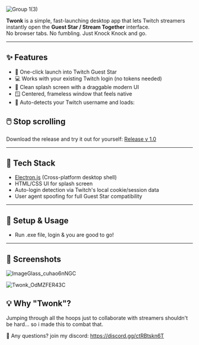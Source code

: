 ![Group 1(3)](https://github.com/user-attachments/assets/7013769a-ceec-46eb-89df-744b21dc55cf)


**Twonk** is a simple, fast-launching desktop app that lets Twitch streamers instantly open the **Guest Star / Stream Together** interface.  
No browser tabs. No fumbling. Just Knock Knock and go.

---

## ✨ Features

- 🚪 One-click launch into Twitch Guest Star
- 💻 Works with your existing Twitch login (no tokens needed)
- 🎉 Clean splash screen with a draggable modern UI
- 🪟 Centered, frameless window that feels native
- 🔄 Auto-detects your Twitch username and loads:



## 🖱️ Stop scrolling
Download the release and try it out for yourself: [Release v 1.0](https://github.com/heyjeay/Twonkapp/releases/download/Release/Twonk.Setup.1.0.0.exe)

---

## 🧱 Tech Stack

- [Electron.js](https://www.electronjs.org/) (Cross-platform desktop shell)
- HTML/CSS UI for splash screen
- Auto-login detection via Twitch's local cookie/session data
- User agent spoofing for full Guest Star compatibility

---

## 🚀 Setup & Usage

- Run .exe file, login & you are good to go!

---

## 📸 Screenshots


![ImageGlass_cuhao6nNGC](https://github.com/user-attachments/assets/18673b43-e2ab-4fb6-a367-81ebc5db4c41)

![Twonk_OdMZFER43C](https://github.com/user-attachments/assets/ad4b1d96-bce9-4866-ab60-32ec2ab6ee59)

## 💡 Why "Twonk"?

Jumping through all the hoops just to collaborate with streamers shouldn't be hard... so i made this to combat that.

📨 Any questions? join my discord: https://discord.gg/ctRBtskn6T